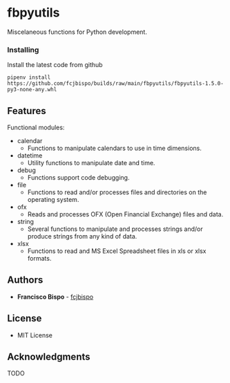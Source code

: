 # fbpyutils

Miscelaneous functions for Python development.

### Installing

Install the latest code from github

```
pipenv install https://github.com/fcjbispo/builds/raw/main/fbpyutils/fbpyutils-1.5.0-py3-none-any.whl
```

## Features

Functional modules:

* calendar
    * Functions to manipulate calendars to use in time dimensions.
* datetime
    * Utility functions to manipulate date and time.
* debug
    * Functions support code debugging.
* file
    * Functions to read and/or processes files and directories on the operating system.
* ofx
    * Reads and processes OFX (Open Financial Exchange) files and data.
* string
    * Several functions to manipulate and processes strings and/or
    produce strings from any kind of data.
* xlsx
    * Functions to read and MS Excel Spreadsheet files in xls or xlsx formats.

## Authors

* **Francisco Bispo** - [fcjbispo](https://github.com/fcjbispo)

## License
* MIT License

## Acknowledgments

TODO